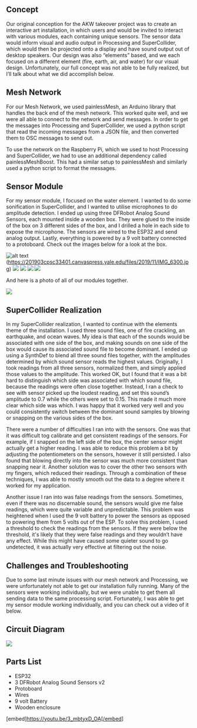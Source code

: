 ## Concept

Our original conception for the AKW takeover project was to create an interactive art installation, in which users and would be invited to interact with various modules, each containing unique sensors. The sensor data would inform visual and audio output in Processing and SuperCollider, which would then be projected onto a display and have sound output out of desktop speakers. Our design was also “elements” based, and we each focused on a different element (fire, earth, air, and water) for our visual design. Unfortunately, our full concept was not able to be fully realized, but I’ll talk about what we did accomplish below.

## Mesh Network

For our Mesh Network, we used painlessMesh, an Arduino library that handles the back end of the mesh network. This worked quite well, and we were all able to connect to the network and send messages. In order to get the messages into Processing and SuperCollider, we used a python script that read the incoming messages from a JSON file, and then converted them to OSC messages to send out.

To use the network on the Raspberry Pi, which we used to host Processing and SuperCollider, we had to use an additional dependency called painlessMeshBoost. This had a similar setup to painlessMesh and similarly used a python script to format the messages.

## Sensor Module

For my sensor module, I focused on the water element. I wanted to do some sonification in SuperCollider, and I wanted to utilise microphones to do amplitude detection. I ended up using three DFRobot Analog Sound Sensors, each mounted inside a wooden box. They were glued to the inside of the box on 3 different sides of the box, and I drilled a hole in each side to expose the microphone. The sensors are wired to the ESP32 and send analog output. Lastly, everything is powered by a 9 volt battery connected to a protoboard. Check out the images below for a look at the box.

![alt text](https://201903cpsc33401.canvaspress.yale.edu/files/2019/11/IMG_6300.jpg)(https://201903cpsc33401.canvaspress.yale.edu/files/2019/11/IMG_6300.jpg) [![](https://201903cpsc33401.canvaspress.yale.edu/files/2019/11/IMG_6301.jpg)](https://201903cpsc33401.canvaspress.yale.edu/files/2019/11/IMG_6301.jpg) [![](https://201903cpsc33401.canvaspress.yale.edu/files/2019/11/IMG_6302.jpg)](https://201903cpsc33401.canvaspress.yale.edu/files/2019/11/IMG_6302.jpg) [![](https://201903cpsc33401.canvaspress.yale.edu/files/2019/11/IMG_6304.jpg)](https://201903cpsc33401.canvaspress.yale.edu/files/2019/11/IMG_6304.jpg) [![](https://201903cpsc33401.canvaspress.yale.edu/files/2019/11/IMG_6303.jpg)](https://201903cpsc33401.canvaspress.yale.edu/files/2019/11/IMG_6303.jpg)

And here is a photo of all of our modules together.

[![](https://201903cpsc33401.canvaspress.yale.edu/files/2019/11/70276885_757022484708630_3679094527924109312_n.jpg)](https://201903cpsc33401.canvaspress.yale.edu/files/2019/11/70276885_757022484708630_3679094527924109312_n.jpg)

## SuperCollider Realization

In my SuperCollider realization, I wanted to continue with the elements theme of the installation. I used three sound files, one of fire crackling, an earthquake, and ocean waves. My idea is that each of the sounds would be associated with one side of the box, and making sounds on one side of the box would cause its associated sound file to become dominant. I ended up using a SynthDef to blend all three sound files together, with the amplitudes determined by which sound sensor reads the highest values. Originally, I took readings from all three sensors, normalized them, and simply applied those values to the amplitude. This worked OK, but I found that it was a bit hard to distinguish which side was associated with which sound file, because the readings were often close together. Instead, I ran a check to see with sensor picked up the loudest reading, and set this sound’s amplitude to 0.7 while the others were set to 0.15. This made it much more clear which side was which. I was happy that it worked very well and you could consistently switch between the dominant sound samples by blowing or snapping on the various sides of the box.

There were a number of difficulties I ran into with the sensors. One was that it was difficult tog calibrate and get consistent readings of the sensors. For example, if I snapped on the left side of the box, the center sensor might actually get a higher reading. I was able to reduce this problem a bit by adjusting the potentiometers on the sensors, however it still persisted. I also found that blowing directly into the sensor was much more consistent than snapping near it. Another solution was to cover the other two sensors with my fingers, which reduced their readings. Through a combination of these techniques, I was able to mostly smooth out the data to a degree where it worked for my application.

Another issue I ran into was false readings from the sensors. Sometimes, even if there was no discernable sound, the sensors would give me false readings, which were quite variable and unpredictable. This problem was heightened when I used the 9 volt battery to power the sensors as opposed to powering them from 5 volts out of the ESP. To solve this problem, I used a threshold to check the readings from the sensors. If they were below the threshold, it's likely that they were false readings and they wouldn’t have any effect. While this might have caused some quieter sound to go undetected, it was actually very effective at filtering out the noise.

## Challenges and Troubleshooting

Due to some last minute issues with our mesh network and Processing, we were unfortunately not able to get our installation fully running. Many of the sensors were working individually, but we were unable to get them all sending data to the same processing script. Fortunately, I was able to get my sensor module working individually, and you can check out a video of it below.

## Circuit Diagram

[![](https://201903cpsc33401.canvaspress.yale.edu/files/2019/11/circuit.png)](https://201903cpsc33401.canvaspress.yale.edu/files/2019/11/circuit.png)

## Parts List

-   ESP32
-   3 DFRobot Analog Sound Sensors v2
-   Protoboard
-   Wires
-   9 volt Battery
-   Wooden enclosure

[embed]https://youtu.be/3_mbtyxD_OA[/embed]
